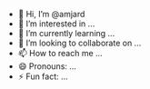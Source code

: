 - 👋 Hi, I’m @amjard
- 👀 I’m interested in ...
- 🌱 I’m currently learning ...
- 💞️ I’m looking to collaborate on ...
- 📫 How to reach me ...
- 😄 Pronouns: ...
- ⚡ Fun fact: ...

<!---
amjard/amjard is a ✨ special ✨ repository because its `README.md` (this file) appears on your GitHub profile.
You can click the Preview link to take a look at your changes.
--->
